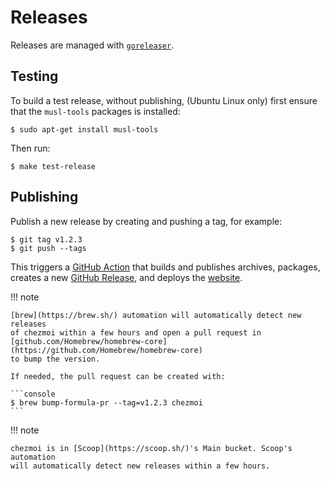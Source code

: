 # Releases

Releases are managed with [`goreleaser`](https://goreleaser.com/).

## Testing

To build a test release, without publishing, (Ubuntu Linux only) first ensure
that the `musl-tools` packages is installed:

```console
$ sudo apt-get install musl-tools
```

Then run:

```console
$ make test-release
```

## Publishing

Publish a new release by creating and pushing a tag, for example:

```console
$ git tag v1.2.3
$ git push --tags
```

This triggers a [GitHub Action](https://github.com/twpayne/chezmoi/actions) that
builds and publishes archives, packages, creates a new [GitHub
Release](https://github.com/twpayne/chezmoi/releases), and deploys the
[website](https://chezmoi.io).

!!! note

    [brew](https://brew.sh/) automation will automatically detect new releases
    of chezmoi within a few hours and open a pull request in
    [github.com/Homebrew/homebrew-core](https://github.com/Homebrew/homebrew-core)
    to bump the version.

    If needed, the pull request can be created with:

    ```console
    $ brew bump-formula-pr --tag=v1.2.3 chezmoi
    ```

!!! note

    chezmoi is in [Scoop](https://scoop.sh/)'s Main bucket. Scoop's automation
    will automatically detect new releases within a few hours.

